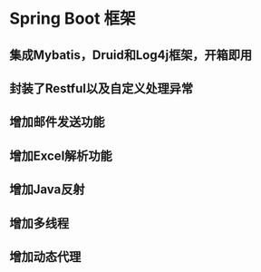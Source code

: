 # Spring Boot 框架
## 集成Mybatis，Druid和Log4j框架，开箱即用
## 封装了Restful以及自定义处理异常
## 增加邮件发送功能
## 增加Excel解析功能
## 增加Java反射
## 增加多线程
## 增加动态代理
